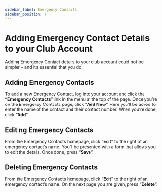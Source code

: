 ```yaml
---
sidebar_label: Emergency Contacts
sidebar_position: 7
---
```


# Adding Emergency Contact Details to your Club Account

Adding Emergency Contact details to your club account could not be simpler – and it’s essential that you do.

## Adding Emergency Contacts

To add a new Emergency Contact, log into your account and click the **“Emergency Contacts**” link in the menu at the top of the page. Once you’re on the Emergency Contacts page, click “**Add New**“. Here you’ll be asked to enter the name of the contact and their contact number. When you’re done, click “**Add**“.

## Editing Emergency Contacts

From the Emergency Contacts homepage, click “**Edit**” to the right of an emergency contact’s name. You’ll be presented with a form that allows you to edit the details. Once done, press “**Save**“.

## Deleting Emergency Contacts

From the Emergency Contacts homepage, click “**Edit**” to the right of an emergency contact’s name. On the next page you are given, press “**Delete**“. 